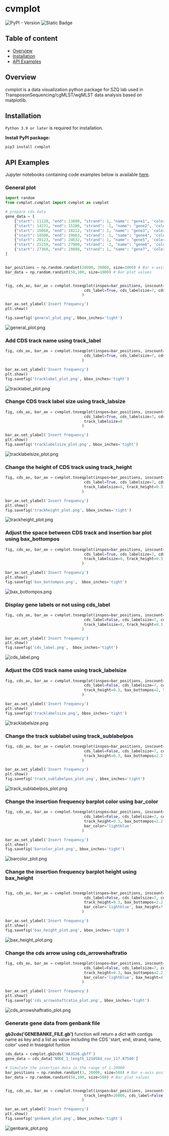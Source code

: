 # cvmplot
![PyPI - Version](https://img.shields.io/pypi/v/cvmplot)
![Static Badge](https://img.shields.io/badge/OS-_Windows_%7C_Mac_%7C_Linux-steelblue)

## Table of content

- [Overview](#overview)
- [Installation](#installation)
- [API Examples](#api-examples)




## Overview
cvmplot is a data visualization python package for SZQ lab used in TransposonSequencing/cgMLST/wgMLST data analysis based on matplotlib.

## Installation
`Python 3.9 or later` is required for installation.

**Install PyPI package:**

    pip3 install cvmplot

## API Examples

Jupyter notebooks containing code examples below is available [here](https://github.com/hbucqp/cvmplot/blob/main/demo/tnseqplot_demo.ipynb).

### General plot
```python
import random
from cvmplot.cvmplot import cvmplot as cvmplot

# prepare cds data
gene_data = [
    {"start": 11120, "end": 13800, "strand": 1, "name": "gene1", 'color':'red'},
    {"start": 14231, "end": 15286, "strand": -1, "name": "gene2", 'color':'lightblue'},
    {"start": 16868, "end": 18212, "strand": 1, "name": "gene3", 'color':'green'},
    {"start": 18500, "end": 19863, "strand": -1, "name": "gene4", 'color':'blue'},
    {"start": 20123, "end": 24632, "strand": 1, "name": "gene5", 'color':'#d1af3f'},
    {"start": 25159, "end": 27000, "strand": -1, "name": "gene6", 'color':'cyan'},
    {"start": 27360, "end": 29888, "strand": 1, "name": "gene7", 'color':'#f9d9d9'},
]


bar_positions = np.random.randint(10000, 30000, size=1000) # Bar x-axis positions
bar_data = np.random.randint(50,100, size=1000) # Bar plot values


fig, cds_ax, bar_ax = cvmplot.tnseqplot(inspos=bar_positions, inscount=bar_data, cds=gene_data, track_length=20000,
                                   cds_label=True, cds_labelsize=7, cds_labrotation=45, track_start=10000, cds_color='lightblue'
                                  )

bar_ax.set_ylabel('Insert frequency')
plt.show()

fig.savefig('general_plot.png', bbox_inches='tight')
```
![general_plot.png](https://github.com/hbucqp/cvmplot/blob/main/demo/general_plot.png)

### Add CDS track name using track_label
```python
fig, cds_ax, bar_ax = cvmplot.tnseqplot(inspos=bar_positions, inscount=bar_data, cds=gene_data, track_length=20000,
                                   cds_label=True, cds_labelsize=7, cds_labrotation=45, track_start=10000, track_label='GENEs'
                                  )

bar_ax.set_ylabel('Insert frequency')
plt.show()
fig.savefig('tracklabel_plot.png', bbox_inches='tight')
```
![tracklabel_plot.png](https://github.com/hbucqp/cvmplot/blob/main/demo/tracklabel_plot.png)


### Change CDS track label size using track_labsize
```python
fig, cds_ax, bar_ax = cvmplot.tnseqplot(inspos=bar_positions, inscount=bar_data, cds=gene_data, track_length=20000,
                                   cds_label=True, cds_labelsize=7, cds_labrotation=45, track_start=10000, track_label='GENEs',
                                   track_labelsize=8
                                  )

bar_ax.set_ylabel('Insert frequency')
plt.show()
fig.savefig('tracklabelsize_plot.png', bbox_inches='tight')
```
![tracklabelsize_plot.png](https://github.com/hbucqp/cvmplot/blob/main/demo/tracklabelsize_plot.png)



### Change the height of CDS track using track_height
```python
fig, cds_ax, bar_ax = cvmplot.tnseqplot(inspos=bar_positions, inscount=bar_data, cds=gene_data, track_length=20000,
                                   cds_label=True, cds_labelsize=7, cds_labrotation=45, track_start=10000, track_label='GENEs',
                                   track_labelsize=8, track_height=0.3,
                                  )

bar_ax.set_ylabel('Insert frequency')
plt.show()
fig.savefig('trackheight_plot.png', bbox_inches='tight')
```
![trackheight_plot.png](https://github.com/hbucqp/cvmplot/blob/main/demo/trackheight_plot.png)


### Adjust the space between CDS track and insertion bar plot using bax_bottompos


```python
fig, cds_ax, bar_ax = cvmplot.tnseqplot(inspos=bar_positions, inscount=bar_data, cds=gene_data, track_length=20000,
                                   cds_label=True, cds_labelsize=7, cds_labrotation=45, track_start=10000, track_label='GENEs',
                                   track_labelsize=8, track_height=0.3, bax_bottompos=2
                                  )

bar_ax.set_ylabel('Insert frequency')
plt.show()
fig.savefig('bax_bottompos.png',  bbox_inches='tight')
```
![bax_bottompos.png](https://github.com/hbucqp/cvmplot/blob/main/demo/bax_bottompos.png)


### Display gene labels or not using cds_label
```python
fig, cds_ax, bar_ax = cvmplot.tnseqplot(inspos=bar_positions, inscount=bar_data, cds=gene_data, track_length=20000,
                                   cds_label=False, cds_labelsize=7, cds_labrotation=45, track_start=10000, track_label='GENEs',
                                   track_labelsize=8, track_height=0.3, bax_bottompos=2
                                  )

bar_ax.set_ylabel('Insert frequency')
plt.show()
fig.savefig('cds_label.png',  bbox_inches='tight')
```

![cds_label.png](https://github.com/hbucqp/cvmplot/blob/main/demo/cds_label.png)


### Adjust the CDS track name using track_labelsize

```python
fig, cds_ax, bar_ax = cvmplot.tnseqplot(inspos=bar_positions, inscount=bar_data, cds=gene_data, track_length=20000,
                                   cds_label=False, cds_labelsize=7, cds_labrotation=45, track_start=10000, track_label='GENEs',
                                   track_height=0.3, bax_bottompos=2, track_labelsize=15
                                  )

bar_ax.set_ylabel('Insert frequency')
plt.show()
fig.savefig('tracklabelsize.png', bbox_inches='tight')
```

![tracklabelsize.png](https://github.com/hbucqp/cvmplot/blob/main/demo/tracklabelsize.png)


### Change the track sublabel using track_sublabelpos
```python
fig, cds_ax, bar_ax = cvmplot.tnseqplot(inspos=bar_positions, inscount=bar_data, cds=gene_data, track_length=20000,
                                   cds_label=False, cds_labelsize=7, cds_labrotation=45, track_start=10000, track_label='GENEs',
                                   track_height=0.3, bax_bottompos=2.2, track_labelsize=8, track_sublabelpos='top-right'
                                  )

bar_ax.set_ylabel('Insert frequency')
plt.show()
fig.savefig('track_sublabelpos_plot.png', bbox_inches='tight')

```
![track_sublabelpos_plot.png](https://github.com/hbucqp/cvmplot/blob/main/demo/track_sublabelpos_plot.png)

### Change the insertion frequency barplot color using bar_color

```python
fig, cds_ax, bar_ax = cvmplot.tnseqplot(inspos=bar_positions, inscount=bar_data, cds=gene_data, track_length=20000,
                                   cds_label=False, cds_labelsize=7, cds_labrotation=45, track_start=10000, track_label='GENEs',
                                   track_height=0.3, bax_bottompos=2.2, track_labelsize=8, track_sublabelpos='top-right',
                                   bar_color='lightblue'
                                  )

bar_ax.set_ylabel('Insert frequency')
plt.show()
fig.savefig('barcolor_plot.png', bbox_inches='tight')
```
![barcolor_plot.png](https://github.com/hbucqp/cvmplot/blob/main/demo/barcolor_plot.png)

### Change the insertion frequency barplot height using bax_height
```python

fig, cds_ax, bar_ax = cvmplot.tnseqplot(inspos=bar_positions, inscount=bar_data, cds=gene_data, track_length=20000,
                                   cds_label=False, cds_labelsize=7, cds_labrotation=45, track_start=10000, track_label='GENEs',
                                   track_height=0.3, bax_bottompos=2.2, track_labelsize=8, track_sublabelpos='top-right',
                                   bar_color='lightblue', bax_height=7
                                  )

bar_ax.set_ylabel('Insert frequency')
plt.show()
fig.savefig('bax_height_plot.png', bbox_inches='tight')

```
![bax_height_plot.png](https://github.com/hbucqp/cvmplot/blob/main/demo/bax_height_plot.png)


### Change the cds arrow using cds_arrowshaftratio
```python
fig, cds_ax, bar_ax = cvmplot.tnseqplot(inspos=bar_positions, inscount=bar_data, cds=gene_data, track_length=20000,
                                   cds_label=False, cds_labelsize=7, cds_labrotation=45, track_start=10000, track_label='GENEs',
                                   track_height=0.3, bax_bottompos=2.2, track_labelsize=8, track_sublabelpos='top-right',
                                   bar_color='lightblue', bax_height=4, cds_arrowshaftratio=1
                                  )

bar_ax.set_ylabel('Insert frequency')
plt.show()
fig.savefig('cds_arrowshaftratio_plot.png', bbox_inches='tight')
```


![cds_arrowshaftratio_plot.png](https://github.com/hbucqp/cvmplot/blob/main/demo/cds_arrowshaftratio_plot.png)


### Generate gene data from genbank file

**gb2cds('GENEBANKE_FILE.gb')** function will return a dict with contigs name as key and a list as value including the CDS 'start, end, strand, name, color' used in tnseqplot funtion


```python
cds_data = cvmplot.gb2cds('HA3S26.gbff')
gene_data = cds_data['NODE_1_length_1210584_cov_117.87540']

# Simulate the insertion data in the range of 1-20000
bar_positions = np.random.randint(1, 20000, size=500) # Bar x-axis positions
bar_data = np.random.randint(50,100, size=500) # Bar plot values


fig, cds_ax, bar_ax = cvmplot.tnseqplot(inspos=bar_positions, inscount=bar_data, cds=gene_data, track_start=1,
                                   track_length=20000, cds_label=False, track_height=0.3, bax_bottompos=2
                                  )

bar_ax.set_ylabel('Insert frequency')
plt.show()
fig.savefig('genbank_plot.png', bbox_inches='tight')
```

![genbank_plot.png](https://github.com/hbucqp/cvmplot/blob/main/demo/genbank_plot.png)
